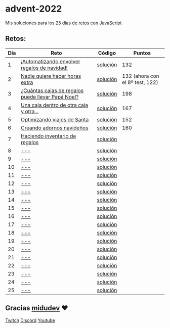 # advent-2022

Mis soluciones para los [25 días de retos con JavaScript](https://adventjs.dev/)

## Retos:

| Día | Reto                                                                                                | Código                         | Puntos |
| --- | --------------------------------------------------------------------------------------------------- | ------------------------------ | ------ |
| 1   | [¡Automatizando envolver regalos de navidad!](https://adventjs.dev/es/challenges/2022/1)            | [solución](./day_1/day_1.js)   | 132    |
| 2   | [Nadie quiere hacer horas extra](https://adventjs.dev/challenges/02)                                | [solución](./day_2/day_2.js)   | 132 (ahora con el 8º test, 122) |
| 3   | [¿Cuántas cajas de regalos puede llevar Papá Noel?](https://adventjs.dev/challenges/03)             | [solución](./day_3/day_3.js)   |198 |
| 4   | [Una caja dentro de otra caja y otra...](https://adventjs.dev/challenges/04)                        | [solución](./day_4/day_4.js)   |167 |
| 5   | [Optimizando viajes de Santa](https://adventjs.dev/challenges/05)                                   | [solución](./day_5/day_5.js)   | 152 |
| 6   | [Creando adornos navideños](https://adventjs.dev/challenges/06)                                     | [solución](./day_6/day_6.js)   | 160 |
| 7   | [Haciendo inventario de regalos](https://adventjs.dev/challenges/07)                                | [solución](./day_7/day_7.js)   |  |
| 8   | [---](https://adventjs.dev/challenges/08)                                                           | [solución](./day_8/day_8.js)   |  |
| 9   | [---](https://adventjs.dev/challenges/09)                                                           | [solución](./day_9/day_9.js)   |  |
| 10  | [---](https://adventjs.dev/challenges/10)                                                           | [solución](./day_10/day_10.js) |  |
| 11  | [---](https://adventjs.dev/challenges/11)                                                           | [solución](./day_11/day_11.js) |  |
| 12  | [---](https://adventjs.dev/challenges/12)                                                           | [solución](./day_12/day_12.js) |  |
| 13  | [---](https://adventjs.dev/challenges/13)                                                           | [solución](./day_13/day_13.js) |  |
| 14  | [---](https://adventjs.dev/challenges/14)                                                           | [solución](./day_14/day_14.js) |  |
| 15  | [---](https://adventjs.dev/challenges/15)                                                           | [solución](./day_15/day_15.js) |  |
| 16  | [---](https://adventjs.dev/challenges/16)                                                           | [solución](./day_16/day_16.js) |  |
| 17  | [---](https://adventjs.dev/challenges/17)                                                           | [solución](./day_17/day_17.js) |  |
| 18  | [---](https://adventjs.dev/challenges/18)                                                           | [solución](./day_18/day_18.js) |  |
| 19  | [---](https://adventjs.dev/challenges/19)                                                           | [solución](./day_19/day_19.js) |  |
| 20  | [---](https://adventjs.dev/challenges/20)                                                           | [solución](./day_20/day_20.js) |  |
| 21  | [---](https://adventjs.dev/challenges/21)                                                           | [solución](./day_21/day_21.js) |  |
| 22  | [---](https://adventjs.dev/challenges/22)                                                           | [solución](./day_22/day_22.js) |  |
| 23  | [---](https://adventjs.dev/challenges/23)                                                           | [solución](./day_23/day_23.js) |  |
| 24  | [---](https://adventjs.dev/challenges/24)                                                           | [solución](./day_24/day_24.js) |  |
| 25  | [---](https://adventjs.dev/challenges/25)                                                           | [solución](./day_25/day_25.js) |  |


## Gracias [midudev](https://twitter.com/midudev) :heart:

[Twitch](https://twitch.tv/midudev) [Discord](https://discord.gg/midudev) [Youtube](https://youtube.com/midudev)
